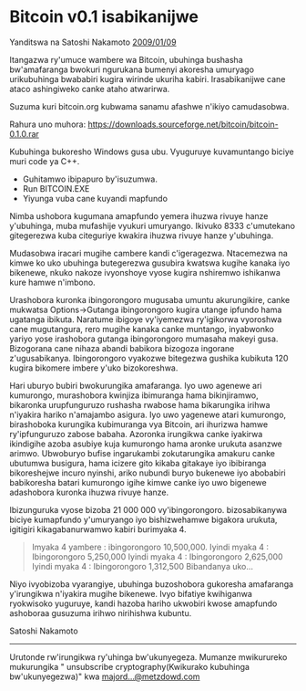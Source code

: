 # Bitcoin v0.1 isabikanijwe

Yanditswa na Satoshi Nakamoto [2009/01/09](https://web.archive.org/web/20190604064539/https://www.mail-archive.com/cryptography@metzdowd.com/msg10142.html)

<LanguageDropdown/>

Itangazwa ry'umuce wambere wa Bitcoin, ubuhinga bushasha bw'amafaranga bwokuri ngurukana bumenyi akoresha umuryago urikubuhinga bwababiri kugira wirinde ukuriha kabiri. Irasabikanijwe cane ataco ashingiweko canke ataho atwarirwa.


Suzuma kuri bitcoin.org kubwama sanamu afashwe n'ikiyo camudasobwa.

Rahura uno muhora:
https://downloads.sourceforge.net/bitcoin/bitcoin-0.1.0.rar

Kubuhinga bukoresho Windows gusa ubu. Vyuguruye kuvamuntango biciye muri code ya C++.

- Guhitamwo ibipapuro by'isuzumwa.
- Run BITCOIN.EXE
- Yiyunga vuba cane kuyandi mapfundo

Nimba ushobora kugumana amapfundo yemera ihuzwa rivuye hanze y'ubuhinga, muba mufashije vyukuri umuryango. Ikivuko 8333 c'umutekano gitegerezwa kuba citeguriye kwakira ihuzwa rivuye hanze y'ubuhinga.

Mudasobwa iracari mugihe cambere kandi c'igeragezwa. Ntacemezwa na kimwe ko uko ubuhinga   butegerezwa gusubira kwatswa kugihe kanaka iyo bikenewe, nkuko nakoze ivyonshoye vyose kugira nshiremwo ishikanwa kure hamwe n'imbono.

Urashobora kuronka ibingorongoro mugusaba umuntu akurungikire, canke mukwatsa Options->Gutanga ibingorongoro kugira utange ipfundo hama ugatanga ibikuta.  Naratume ibigoye vy'iyemezwa ry'igikorwa vyoroshwa cane mugutangura, rero mugihe kanaka canke muntango, inyabwonko yariyo yose irashobora gutanga ibingorongoro mumasaha makeyi gusa. Bizogorana cane nihaza abandi babikora  bizogoza ingorane z'ugusabikanya. Ibingorongoro vyakozwe bitegezwa gushika kubikuta 120 kugira bikomere imbere y'uko bizokoreshwa.

Hari uburyo bubiri bwokurungika amafaranga. Iyo uwo agenewe ari kumurongo, murashobora kwinjiza ibimuranga hama bikinjiramwo, bikaronka urupfunguruzo rushasha rwabose hama bikarungika irihwa n'iyakira hariko n'amajambo asigura. Iyo uwo yagenewe atari kumurongo, birashoboka kurungika kubimuranga vya Bitcoin, ari ihurizwa hamwe ry'ipfunguruzo zabose babaha. Azoronka irungikwa canke iyakirwa ikindigihe azoba asubiye kuja kumurongo hama aronke urukuta asanzwe arimwo. Ubwoburyo bufise ingarukambi zokutarungika amakuru canke ubutumwa busigura, hama icizere gito kikaba gitakaye iyo  ibibiranga bikoreshejwe incuro nyinshi, ariko nubundi buryo bukenewe iyo abobabiri babikoresha batari kumurongo igihe kimwe canke iyo uwo bigenewe adashobora kuronka  ihuzwa rivuye hanze.

Ibizunguruka vyose bizoba  21 000 000 vy'ibingorongoro. bizosabikanywa biciye kumapfundo y'umuryango iyo bishizwehamwe bigakora urukuta, igitigiri kikagabanurwamwo kabiri burimyaka 4.

>Imyaka 4 yambere :  ibingorongoro 10,500,000.  Iyindi myaka 4 :  Ibingorongoro 5,250,000
>Iyindi myaka 4 : Ibingorongoro 2,625,000 
>Iyindi myaka 4 :  Ibingorongoro  1,312,500
Bibandanya uko…

Niyo ivyobizoba vyarangiye, ubuhinga buzoshobora gukoresha amafaranga y'irungikwa n'iyakira mugihe bikenewe. Ivyo bifatiye kwihiganwa ryokwisoko yuguruye, kandi hazoba hariho ukwobiri kwose amapfundo ashoboraa gusuzuma irihwo nirihishwa kubuntu.

Satoshi Nakamoto

---------------------------------------------------------------------
Urutonde rw'irungikwa ry'uhinga bw'ukunyegeza. Mumanze mwikurureko mukurungika  " unsubscribe cryptography(Kwikurako kubuhinga bw'ukunyegezwa)" kwa majord...@metzdowd.com

